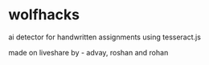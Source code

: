 # wolfhacks

ai detector for handwritten assignments using tesseract.js 


made on liveshare by -  advay, roshan and rohan

